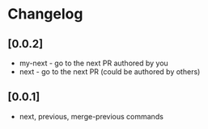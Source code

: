 # Changelog

## [0.0.2]

- my-next - go to the next PR authored by you
- next - go to the next PR (could be authored by others)

## [0.0.1]

- next, previous, merge-previous commands
